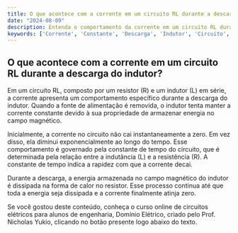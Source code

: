 ```yaml
---
title: O que acontece com a corrente em um circuito RL durante a descarga do indutor?
date: "2024-08-09"
description: Entenda o comportamento da corrente em um circuito RL durante a descarga do indutor.
keywords: ['Corrente', 'Constante', 'Descarga', 'Indutor', 'Circuito', 'RC', 'RL']
---
```


## O que acontece com a corrente em um circuito RL durante a descarga do indutor?

Em um circuito RL, composto por um resistor (R) e um indutor (L) em série, a corrente apresenta um comportamento específico durante a descarga do indutor. Quando a fonte de alimentação é removida, o indutor tenta manter a corrente constante devido à sua propriedade de armazenar energia no campo magnético. 

Inicialmente, a corrente no circuito não cai instantaneamente a zero. Em vez disso, ela diminui exponencialmente ao longo do tempo. Esse comportamento é governado pela constante de tempo do circuito, que é determinada pela relação entre a indutância (L) e a resistência (R). A constante de tempo indica a rapidez com que a corrente decai. 

Durante a descarga, a energia armazenada no campo magnético do indutor é dissipada na forma de calor no resistor. Esse processo continua até que toda a energia seja dissipada e a corrente finalmente atinja zero. 

Se você gostou deste conteúdo, conheça o curso online de circuitos elétricos para alunos de engenharia, Domínio Elétrico, criado pelo Prof. Nicholas Yukio, clicando no botão presente logo abaixo do texto.